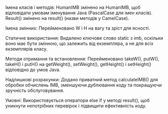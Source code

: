 Імена класів і методів:
	HumanIMB змінено на HumanIMB, щоб відповідати умовам іменування Java (PascalCase для імен класів).
	Result() змінено на result() (назви методів у CamelCase).

Імена змінних:
	Перейменовано W і H на вагу та зріст для ясності.

Статичне використання:
	Видалено ключове слово static з imb, оскільки воно має бути змінною, що залежить від екземпляра, а не для всіх екземплярів класу.

Методи отримання та встановлення:
	Перейменовано takeW(), putW(), takeH() і putH() на getWeight(), setWeight(), getHeight() і setHeight() відповідно до умов Java.

Надлишкові розрахунки:
	Додано приватний метод calculateIMB() для обробки обчислень IMB, зменшуючи дублювання коду та покращуючи зручність обслуговування.

Умовні:
	Використовується оператори else if у методі result(), щоб уникнути непотрібних перевірок і підвищити ефективність коду.
